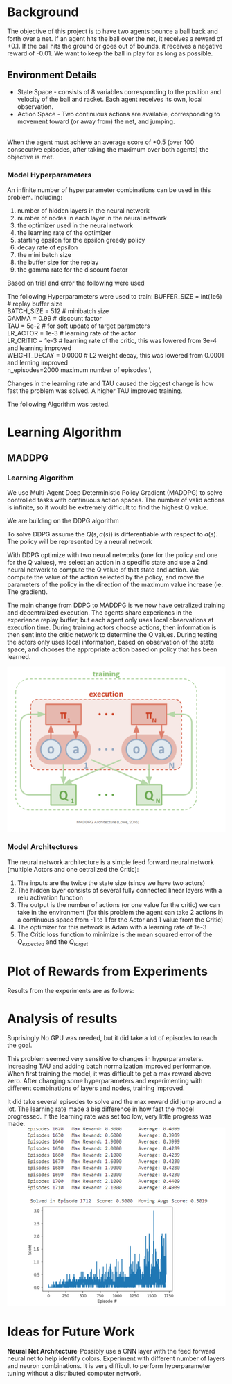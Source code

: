 # Background
The objective of this project is to have two agents bounce a ball back and forth over a net.  If an agent hits the ball over the net, it receives a reward of +0.1.  If the ball hits the ground or goes out of bounds, it receives a negative reward of -0.01.  We want to keep the ball in play for as long as possible.



## Environment Details

* State Space - consists of 8 variables corresponding to the position and velocity of the ball and racket. Each agent receives its own, local observation. 
* Action Space - Two continuous actions are available, corresponding to movement toward (or away from) the net, and jumping.

<br> When the agent must achieve an average score of +0.5 (over 100 consecutive episodes, after taking the maximum over both agents) the objective is met.

### Model Hyperparameters
An infinite number of hyperparameter combinations can be used in this problem.  Including:
1. number of hidden layers in the neural network
2. number of nodes in each layer in the neural network
3. the optimizer used in the neural network
4. the learning rate of the optimizer
5. starting epsilon for the epsilon greedy policy
6. decay rate of epsilon
7. the mini batch size
8. the buffer size for the replay
9. the gamma rate for the discount factor

Based on trial and error the following were used

The following Hyperparameters were used to train:
BUFFER_SIZE = int(1e6)  # replay buffer size \
BATCH_SIZE = 512        # minibatch size \
GAMMA = 0.99            # discount factor \
TAU = 5e-2              # for soft update of target parameters  \
LR_ACTOR = 1e-3         # learning rate of the actor \
LR_CRITIC = 1e-3        # learning rate of the critic, this was lowered from 3e-4 and learning improved \
WEIGHT_DECAY = 0.0000   # L2 weight decay, this was lowered from 0.0001 and lerning improved \
n_episodes=2000		 maximum number of episodes \

Changes in the learning rate and TAU caused the biggest change is how fast the problem was solved.  A higher TAU improved training.

The following Algorithm was tested. 

# Learning Algorithm
 
## MADDPG
### Learning Algorithm
We use Multi-Agent Deep Deterministic Policy Gradient (MADDPG) to solve controlled tasks with continuous action spaces.  The number of valid actions is infinite, so it would be extremely difficult to find the highest Q value.  

We are building on the DDPG algorithm

To solve DDPG assume the $Q(s,a(s))$ is differentiable with respect to $a(s)$.  The policy will be represented by a neural network

With DDPG optimize with two neural networks (one for the policy and one for the Q values), we select an action in a specific state and use a 2nd neural network to compute the Q value of that state and action.  We compute the value of the action selected by the policy, and move the parameters of the policy in the direction of the maximum value increase (ie. The gradient).  

The main change from DDPG to MADDPG is we now have cetralized training and decentralized execution.  The agents share experiencs in the experience replay buffer, but each agent only uses local observations at execution time.  During training actors choose actions, then information is then sent into the critic network to determine the Q values.  During testing the actors only uses local information, based on observation of the state space, and chooses the appropriate action based on policy that has been learned. 

![](images/maddpg.png)
### Model Architectures
The neural network architecture is a simple feed forward neural network (multiple Actors and one cetralized the Critic):  
1. The inputs are the twice the state size (since we have two actors)
2. The hidden layer consists of several fully connected linear layers with a relu activation function 
3. The output is the number of actions (or one value for the critic) we can take in the environment (for this problem the agent can take 2 actions in a continuous space from -1 to 1 for the Actor and 1 value from the Critic)
4. The optimizer for this network is Adam with a learning rate of 1e-3
5. The Critic loss function to minimize is the mean squared error of the $Q_{expected}$ and the $Q_{target}$
 

# Plot of Rewards from Experiments
Results from the experiments are as follows: 
# Analysis of results 
Suprisingly No GPU was needed, but it did take a lot of episodes to reach the goal.    

This problem seemed very sensitive to changes in hyperparameters. Increasing TAU and adding batch normalization improved performance.  When first training the model, it was difficult to get a max reward above zero.  After changing some hyperparameters and experimenting with different combinations of layers and nodes, training improved.

It did take several episodes to solve and the max reward did jump around a lot.  The learning rate made a big difference in how fast the model progressed.  If the learning rate was set too low, very little progress was made. 
![](images/proj3exp1.png)


# Ideas for Future Work
**Neural Net Architecture**-Possibly use a CNN layer with the feed forward neural net to help identify colors.  Experiment with different number of layers and neuron combinations.  It is very difficult to perform hyperparameter tuning without a distributed computer network.
